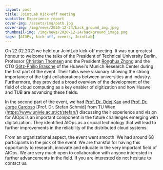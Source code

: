 ```yaml
---
layout: post
title: JointLab Kick-off meeting
subtitle: Experience report
cover-img: /assets/img/path.jpg
cover-img: /img/news/2020-12-24/back_ground_img.jpeg
thumbnail-img: /img/news/2020-12-24/background_image.png
tags: [AIOPs, kick-off, events, JointLab]
---
```


On 22.02.2021 we held our JointLab kick-off meeting.  It was our greatest honour to welcome the talks of the President of Technical University Berlin, Professor [Christian Thomsen](https://www.tu.berlin/en/about/organization/executive-board/president/#:~:text=Christian%20Thomsen%2C%20President%20of%20Technische%20Universit%C3%A4t%20Berlin) and the President [Ronghua Zhong](https://www.linkedin.com/in/ronghua-zhong-533b041a7/?originalSubdomain=de) and the CTO [Götz-Philip Brasche](https://www.linkedin.com/in/g%C3%B6tz-philip-brasche-7397b/?originalSubdomain=de) of the Huawei's Munich Research Center during the first part of the event.
Their talks were visionary showing the strong importance of the tight collaborations between universities and industry. Furthermore, they provided a broad overview of the development of the field of cloud computing as a key enabler of digitization and how Huawei and TUB are advancing these fields.

In the second part of the event, we had [Prof. Dr. Odej Kao](https://www.cit.tu-berlin.de/kao/) and [Prof. Dr. Jorge Cardoso](https://jorge-cardoso.github.io/) [Prof. Dr. Stefan Schmid] from TU Wien (https://www.univie.ac.at/ct/stefan/) discussing their experience and vision for AIOps is an important component in the future challenges emerging with digitalization. They identified AIOps as a crucial technology that will lead to further improvements in the reliability of the distributed cloud systems.

From an organizational aspect, the event went smooth. We had around 68 participants in the pick of the event. We are thankful for having this opportunity to research, innovate and educate in the very important field of AIOps. We are very much open to collaboration with anyone interested in further advancements in the field. If you are interested do not hesitate to contact us. 
